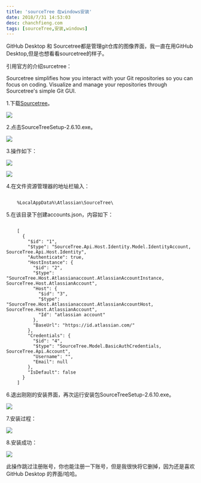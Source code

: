 ```yaml
---
title: 'sourceTree 在windows安装'
date: ‎‎2018/7/31 14:53:03 
desc: chanchfieng.com
tags: [sourceTree,安装,windows]
---
```


GitHub Desktop 和 Sourcetree都是管理git仓库的图像界面，我一直在用GitHub Desktop,但是也想看看sourcetree的样子。

引用官方的介绍surcetree：

Sourcetree simplifies how you interact with your Git repositories so you can focus on coding. Visualize and manage your repositories through Sourcetree's simple Git GUI.

1.下载[Sourcetree](https://www.sourcetreeapp.com/)。

![](../SourceTree/20180731145731.png)

2.点击SourceTreeSetup-2.6.10.exe。

![](../SourceTree/20180731145823.png)

3.操作如下：

![](../SourceTree/20180731150022.png)

![](../SourceTree/20180731150055.png)

4.在文件资源管理器的地址栏输入：

```

	%LocalAppData%\Atlassian\SourceTree\

```

5.在该目录下创建accounts.json，内容如下：

```

	[
	  {
	    "$id": "1",
	    "$type": "SourceTree.Api.Host.Identity.Model.IdentityAccount, SourceTree.Api.Host.Identity",
	    "Authenticate": true,
	    "HostInstance": {
	      "$id": "2",
	      "$type": "SourceTree.Host.Atlassianaccount.AtlassianAccountInstance, SourceTree.Host.AtlassianAccount",
	      "Host": {
	        "$id": "3",
	        "$type": "SourceTree.Host.Atlassianaccount.AtlassianAccountHost, SourceTree.Host.AtlassianAccount",
	        "Id": "atlassian account"
	      },
	      "BaseUrl": "https://id.atlassian.com/"
	    },
	    "Credentials": {
	      "$id": "4",
	      "$type": "SourceTree.Model.BasicAuthCredentials, SourceTree.Api.Account",
	      "Username": "",
	      "Email": null
	    },
	    "IsDefault": false
	  }
	]

```

6.退出刚刚的安装界面，再次运行安装包SourceTreeSetup-2.6.10.exe。

![](../SourceTree/20180731150459.png)

7.安装过程：

![](../SourceTree/create.gif)

8.安装成功：

![](../SourceTree/20180731150709.png)

<div class="tip">
  此操作跳过注册账号，你也能注册一下账号，但是我很快将它删掉，因为还是喜欢GitHub Desktop 的界面/哈哈。
</div>